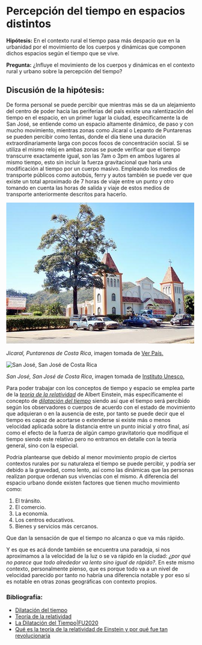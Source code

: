 # **Percepción del tiempo en espacios distintos**

**Hipótesis:** En el contexto rural el tiempo pasa más despacio que en la urbanidad por el movimiento de los cuerpos y dinámicas que componen dichos espacios según el tiempo que se vive.

__Pregunta:__ ¿Influye el movimiento de los cuerpos y dinámicas en el contexto rural y urbano sobre la percepción del tiempo?

## **Discusión de la hipótesis:**

De forma personal se puede percibir que mientras más se da un alejamiento del centro de poder hacia las periferias del país existe una ralentización del tiempo en el espacio, en un primer lugar la ciudad, específicamente la de San José, se entiende como un espacio altamente dinámico, de paso y con mucho movimiento, mientras zonas como Jicaral o Lepanto de Puntarenas se pueden percibir como lentas, donde el día tiene una duración extraordinariamente larga con pocos focos de concentración social. Si se utiliza el mismo reloj en ambas zonas se puede verificar que el tiempo transcurre exactamente igual, son las 7am o 3pm en ambos lugares al mismo tiempo, esto sin incluir la fuerza gravitacional que haría una modificación al tiempo por un cuerpo masivo.
Empleando los medios de transporte públicos como autobús, ferry y autos también se puede ver que existe un total aproximado de 7 horas de viaje entre un punto y otro tomando en cuenta las horas de salida y viaje de estos medios de transporte anteriormente descritos para hacerlo.

![_Jicaral, Puntarenas de Costa Rica_](Jicaral.jpg)

_Jicaral, Puntarenas de Costa Rica_, imagen tomada de [Ver País.](https://www.verpais.com/costa+rica/puntarenas/jicaral/foto/2895/)


![_San José, San José de Costa Rica_](https://www2.uil.unesco.org/sites/default/files/styles/horizontal_5x3_688x412/public/news/san-jose-costa-rica-copyright-david-ingram.jpg?itok=Kx5uYc0k)

_San José, San José de Costa Rica_, imagen tomada de [Instituto Unesco.](https://www2.uil.unesco.org/es/aprendizaje-lo-largo-vida/ciudades-aprendizaje/ciudades-del-aprendizaje-costa-rica-san-jose-se-red)

Para poder trabajar con los conceptos de tiempo y espacio se emplea parte de la [_teoría de la relatividad_](https://es.wikipedia.org/wiki/Teor%C3%ADa_de_la_relatividad) de Albert Einstein, más específicamente el concepto de [_dilatación del tiempo_](https://es.wikipedia.org/wiki/Dilataci%C3%B3n_del_tiempo#:~:text=De%20acuerdo%20con%20la%20teor%C3%ADa,relaci%C3%B3n%20con%20un%20campo%20gravitacional.) siendo así que el tiempo será percibido según los observadores o cuerpos de acuerdo con el estado de movimiento que adquieran o en la ausencia de este, por tanto se puede decir que el tiempo es capaz de acortarse o extenderse si existe más o menos velocidad aplicada sobre la distancia entre un punto inicial y otro final, así como el efecto de la fuerza de algún campo gravitatorio que modifique el tiempo siendo este relativo pero no entramos en detalle con la teoría general, sino con la especial.

Podría plantearse que debido al menor movimiento propio de ciertos contextos rurales por su naturaleza el tiempo se puede percibir, y podría ser debido a la gravedad, como lento, así como las dinámicas que las personas realizan porque ordenan sus vivencias con el mismo.
A diferencia del espacio urbano donde existen factores que tienen mucho movimiento como:

1. El tránsito.
2. El comercio.
3. La economía.
4. Los centros educativos.
5. Bienes y servicios más cercanos.

Que dan la sensación de que el tiempo no alcanza o que va más rápido.

Y es que es acá donde también se encuentra una paradoja, si nos aproximamos a la velocidad de la luz o se va rápido en la ciudad: _¿por qué no parece que todo alrededor va lento sino igual de rápido?._
En este mismo contexto, personalmente pienso, que es porque todo va a un nivel de velocidad parecido por tanto no habría una diferencia notable y por eso sí es notable en otras zonas geográficas con contexto propios.


### **Bibliografía:**

- [Dilatación del tiempo](https://es.wikipedia.org/wiki/Dilataci%C3%B3n_del_tiempo#:~:text=De%20acuerdo%20con%20la%20teor%C3%ADa,relaci%C3%B3n%20con%20un%20campo%20gravitacional.)
- [Teoría de la relatividad](https://es.wikipedia.org/wiki/Teor%C3%ADa_de_la_relatividad)
- [La Dilatación del Tiempo|FU2020](https://youtu.be/V8mrEJsx7cE)
- [Qué es la teoría de la relatividad de Einstein y por qué fue tan revolucionaria](https://youtu.be/oFbgfkh4cj8)
